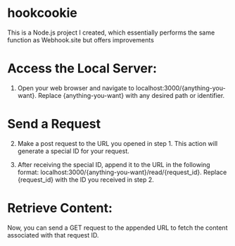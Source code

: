 # hookcookie
This is a Node.js project I created, which essentially performs the same function as Webhook.site but offers improvements

# Access the Local Server:

1. Open your web browser and navigate to localhost:3000/{anything-you-want}. Replace {anything-you-want} with any desired path or identifier.

# Send a Request

2. Make a post request to the URL you opened in step 1. This action will generate a special ID for your request.

3. After receiving the special ID, append it to the URL in the following format: localhost:3000/{anything-you-want}/read/{request_id}. Replace {request_id} with the ID you received in step 2.

# Retrieve Content:

Now, you can send a GET request to the appended URL to fetch the content associated with that request ID.
